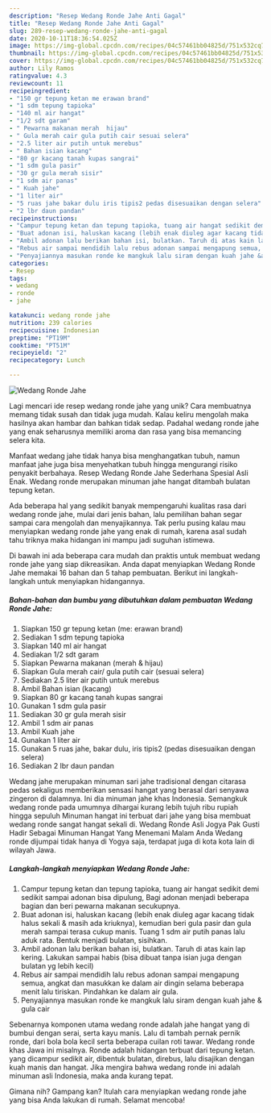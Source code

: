 ```yaml
---
description: "Resep Wedang Ronde Jahe Anti Gagal"
title: "Resep Wedang Ronde Jahe Anti Gagal"
slug: 289-resep-wedang-ronde-jahe-anti-gagal
date: 2020-10-11T18:36:54.025Z
image: https://img-global.cpcdn.com/recipes/04c57461bb04825d/751x532cq70/wedang-ronde-jahe-foto-resep-utama.jpg
thumbnail: https://img-global.cpcdn.com/recipes/04c57461bb04825d/751x532cq70/wedang-ronde-jahe-foto-resep-utama.jpg
cover: https://img-global.cpcdn.com/recipes/04c57461bb04825d/751x532cq70/wedang-ronde-jahe-foto-resep-utama.jpg
author: Lily Ramos
ratingvalue: 4.3
reviewcount: 11
recipeingredient:
- "150 gr tepung ketan me erawan brand"
- "1 sdm tepung tapioka"
- "140 ml air hangat"
- "1/2 sdt garam"
- " Pewarna makanan merah  hijau"
- " Gula merah cair gula putih cair sesuai selera"
- "2.5 liter air putih untuk merebus"
- " Bahan isian kacang"
- "80 gr kacang tanah kupas sangrai"
- "1 sdm gula pasir"
- "30 gr gula merah sisir"
- "1 sdm air panas"
- " Kuah jahe"
- "1 liter air"
- "5 ruas jahe bakar dulu iris tipis2 pedas disesuaikan dengan selera"
- "2 lbr daun pandan"
recipeinstructions:
- "Campur tepung ketan dan tepung tapioka, tuang air hangat sedikit demi sedikit sampai adonan bisa dipulung, Bagi adonan menjadi beberapa bagian dan beri pewarna makanan secukupnya."
- "Buat adonan isi, haluskan kacang (lebih enak diuleg agar kacang tidak halus sekali &amp; masih ada kriuknya), kemudian beri gula pasir dan gula merah sampai terasa cukup manis. Tuang 1 sdm air putih panas lalu aduk rata. Bentuk menjadi bulatan, sisihkan."
- "Ambil adonan lalu berikan bahan isi, bulatkan. Taruh di atas kain lap kering. Lakukan sampai habis (bisa dibuat tanpa isian juga dengan bulatan yg lebih kecil)"
- "Rebus air sampai mendidih lalu rebus adonan sampai mengapung semua, angkat dan masukkan ke dalam air dingin selama beberapa menit lalu tiriskan. Pindahkan ke dalam air gula."
- "Penyajiannya masukan ronde ke mangkuk lalu siram dengan kuah jahe &amp; gula cair"
categories:
- Resep
tags:
- wedang
- ronde
- jahe

katakunci: wedang ronde jahe 
nutrition: 239 calories
recipecuisine: Indonesian
preptime: "PT19M"
cooktime: "PT51M"
recipeyield: "2"
recipecategory: Lunch

---
```



![Wedang Ronde Jahe](https://img-global.cpcdn.com/recipes/04c57461bb04825d/751x532cq70/wedang-ronde-jahe-foto-resep-utama.jpg)

Lagi mencari ide resep wedang ronde jahe yang unik? Cara membuatnya memang tidak susah dan tidak juga mudah. Kalau keliru mengolah maka hasilnya akan hambar dan bahkan tidak sedap. Padahal wedang ronde jahe yang enak seharusnya memiliki aroma dan rasa yang bisa memancing selera kita.

Manfaat wedang jahe tidak hanya bisa menghangatkan tubuh, namun manfaat jahe juga bisa menyehatkan tubuh hingga mengurangi risiko penyakit berbahaya. Resep Wedang Ronde Jahe Sederhana Spesial Asli Enak. Wedang ronde merupakan minuman jahe hangat ditambah bulatan tepung ketan.

Ada beberapa hal yang sedikit banyak mempengaruhi kualitas rasa dari wedang ronde jahe, mulai dari jenis bahan, lalu pemilihan bahan segar sampai cara mengolah dan menyajikannya. Tak perlu pusing kalau mau menyiapkan wedang ronde jahe yang enak di rumah, karena asal sudah tahu triknya maka hidangan ini mampu jadi suguhan istimewa.


Di bawah ini ada beberapa cara mudah dan praktis untuk membuat wedang ronde jahe yang siap dikreasikan. Anda dapat menyiapkan Wedang Ronde Jahe memakai 16 bahan dan 5 tahap pembuatan. Berikut ini langkah-langkah untuk menyiapkan hidangannya.

<!--inarticleads1-->

##### Bahan-bahan dan bumbu yang dibutuhkan dalam pembuatan Wedang Ronde Jahe:

1. Siapkan 150 gr tepung ketan (me: erawan brand)
1. Sediakan 1 sdm tepung tapioka
1. Siapkan 140 ml air hangat
1. Sediakan 1/2 sdt garam
1. Siapkan  Pewarna makanan (merah &amp; hijau)
1. Siapkan  Gula merah cair/ gula putih cair (sesuai selera)
1. Sediakan 2.5 liter air putih untuk merebus
1. Ambil  Bahan isian (kacang)
1. Siapkan 80 gr kacang tanah kupas sangrai
1. Gunakan 1 sdm gula pasir
1. Sediakan 30 gr gula merah sisir
1. Ambil 1 sdm air panas
1. Ambil  Kuah jahe
1. Gunakan 1 liter air
1. Gunakan 5 ruas jahe, bakar dulu, iris tipis2 (pedas disesuaikan dengan selera)
1. Sediakan 2 lbr daun pandan


Wedang jahe merupakan minuman sari jahe tradisional dengan citarasa pedas sekaligus memberikan sensasi hangat yang berasal dari senyawa zingeron di dalamnya. Ini dia minuman jahe khas Indonesia. Semangkuk wedang ronde pada umumnya dihargai kurang lebih tujuh ribu rupiah hingga sepuluh Minuman hangat ini terbuat dari jahe yang bisa membuat wedang ronde sangat hangat sekali di. Wedang Ronde Asli Jogya Pak Gusti Hadir Sebagai Minuman Hangat Yang Menemani Malam Anda Wedang ronde dijumpai tidak hanya di Yogya saja, terdapat juga di kota kota lain di wilayah Jawa. 

<!--inarticleads2-->

##### Langkah-langkah menyiapkan Wedang Ronde Jahe:

1. Campur tepung ketan dan tepung tapioka, tuang air hangat sedikit demi sedikit sampai adonan bisa dipulung, Bagi adonan menjadi beberapa bagian dan beri pewarna makanan secukupnya.
1. Buat adonan isi, haluskan kacang (lebih enak diuleg agar kacang tidak halus sekali &amp; masih ada kriuknya), kemudian beri gula pasir dan gula merah sampai terasa cukup manis. Tuang 1 sdm air putih panas lalu aduk rata. Bentuk menjadi bulatan, sisihkan.
1. Ambil adonan lalu berikan bahan isi, bulatkan. Taruh di atas kain lap kering. Lakukan sampai habis (bisa dibuat tanpa isian juga dengan bulatan yg lebih kecil)
1. Rebus air sampai mendidih lalu rebus adonan sampai mengapung semua, angkat dan masukkan ke dalam air dingin selama beberapa menit lalu tiriskan. Pindahkan ke dalam air gula.
1. Penyajiannya masukan ronde ke mangkuk lalu siram dengan kuah jahe &amp; gula cair


Sebenarnya komponen utama wedang ronde adalah jahe hangat yang di bumbui dengan serai, serta kayu manis. Lalu di tambah pernak pernik ronde, dari bola bola kecil serta beberapa cuilan roti tawar. Wedang ronde khas Jawa ini misalnya. Ronde adalah hidangan terbuat dari tepung ketan. yang dicampur sedikit air, dibentuk bulatan, direbus, lalu disajikan dengan kuah manis dan hangat. Jika mengira bahwa wedang ronde ini adalah minuman asli Indonesia, maka anda kurang tepat. 

Gimana nih? Gampang kan? Itulah cara menyiapkan wedang ronde jahe yang bisa Anda lakukan di rumah. Selamat mencoba!
